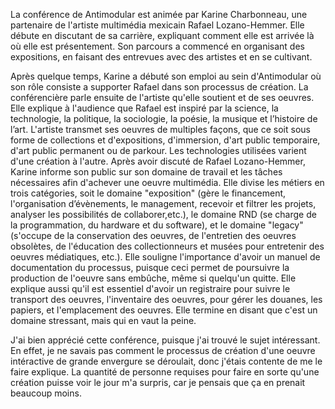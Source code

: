 La conférence de Antimodular est animée par Karine Charbonneau, une partenaire de l'artiste multimédia mexicain Rafael Lozano-Hemmer. Elle débute en discutant de sa carrière, expliquant comment elle est arrivée là où elle est présentement. Son parcours a commencé en organisant des expositions, en faisant des entrevues avec des artistes et en se cultivant. 

Après quelque temps, Karine a débuté son emploi au sein d'Antimodular où son rôle consiste a supporter Rafael dans son processus de création. La conférencière parle ensuite de l'artiste qu'elle soutient et de ses oeuvres. Elle explique à l'audience que Rafael est inspiré par la science, la technologie, la politique, la sociologie, la poésie, la musique et l’histoire de l’art. L'artiste transmet ses oeuvres de multiples façons, que ce soit sous forme de collections et d'expositions, d'immersion, d'art public temporaire, d'art public permanent ou de parkour. Les technologies utilisées varient d'une création à l'autre. Après avoir discuté de Rafael Lozano-Hemmer, Karine informe son public sur son domaine de travail et les tâches nécessaires afin d'achever une oeuvre multimédia. Elle divise les métiers en trois catégories, soit le domaine "exposition" (gère le financement, l'organisation d’évènements, le management, recevoir et filtrer les projets, analyser les possibilités de collaborer,etc.), le domaine RND (se charge de la programmation, du hardware et du software), et le domaine "legacy" (s'occupe de la conservation des oeuvres, de l'entretien des oeuvres obsolètes, de l'éducation des collectionneurs et musées pour entretenir des oeuvres médiatiques, etc.). Elle souligne l'importance d'avoir un manuel de documentation du processus, puisque ceci permet de poursuivre la production de l'oeuvre sans embûche, même si quelqu'un quitte. Elle explique aussi qu'il est essentiel d'avoir un registraire pour suivre le transport des oeuvres, l'inventaire des oeuvres, pour gérer les douanes, les papiers, et l'emplacement des oeuvres. Elle termine en disant que c'est un domaine stressant, mais qui en vaut la peine.

J'ai bien apprécié cette conférence, puisque j'ai trouvé le sujet intéressant. En effet, je ne savais pas comment le processus de création d'une oeuvre intéractive de grande envergure se déroulait, donc j'étais contente de me le faire explique. La quantité de personne requises pour faire en sorte qu'une création puisse voir le jour m'a surpris, car je pensais que ça en prenait beaucoup moins.
